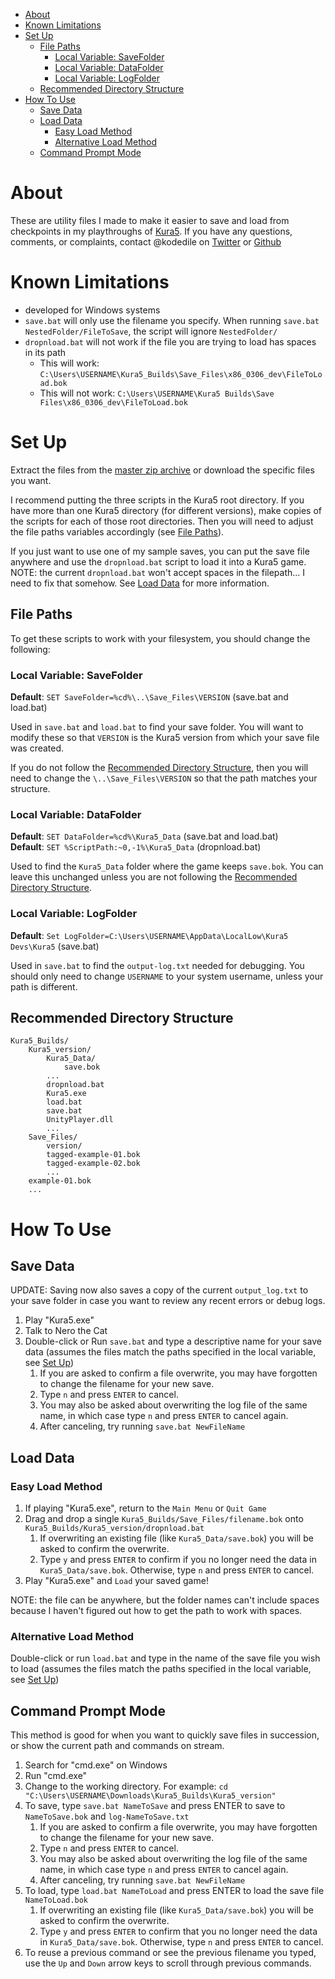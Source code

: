 - [About](#about)
- [Known Limitations](#known-limitations)
- [Set Up](#set-up)
    - [File Paths](#file-paths)
        - [Local Variable: SaveFolder](#local-variable-savefolder)
        - [Local Variable: DataFolder](#local-variable-datafolder)
        - [Local Variable: LogFolder](#local-variable-logfolder)
    - [Recommended Directory Structure](#recommended-directory-structure)
- [How To Use](#how-to-use)
    - [Save Data](#save-data)
    - [Load Data](#load-data)
        - [Easy Load Method](#easy-load-method)
        - [Alternative Load Method](#alternative-load-method)
    - [Command Prompt Mode](#command-prompt-mode)

# About

These are utility files I made to make it easier to save and load from checkpoints in my playthroughs of [Kura5](https://chickenhat.itch.io/kura5-bonds-of-the-undying). If you have any questions, comments, or complaints, contact @kodedile on [Twitter](https://twitter.com/kodedile) or [Github](https://github.com/kodedile)

# Known Limitations

- developed for Windows systems
- `save.bat` will only use the filename you specify.  When running `save.bat NestedFolder/FileToSave`, the script will ignore `NestedFolder/`
- `dropnload.bat` will not work if the file you are trying to load has spaces in its path
    - This will work: `C:\Users\USERNAME\Kura5_Builds\Save_Files\x86_0306_dev\FileToLoad.bok`
    - This will not work: `C:\Users\USERNAME\Kura5 Builds\Save Files\x86_0306_dev\FileToLoad.bok`

# Set Up 

Extract the files from the [master zip archive](https://github.com/kodedile/SaveDataScripts/archive/refs/heads/master.zip) or download the specific files you want.

I recommend putting the three scripts in the Kura5 root directory. If you have more than one Kura5 directory (for different versions), make copies of the scripts for each of those root directories.  Then you will need to adjust the file paths variables accordingly (see [File Paths](#file-paths)).

If you just want to use one of my sample saves, you can put the save file anywhere and use the `dropnload.bat` script to load it into a Kura5 game. NOTE: the current `dropnload.bat` won't accept spaces in the filepath... I need to fix that somehow. See [Load Data](#load-data) for more information.

## File Paths

To get these scripts to work with your filesystem, you should change the following:

### Local Variable: SaveFolder

**Default**: `SET SaveFolder=%cd%\..\Save_Files\VERSION` (save.bat and load.bat)

Used in `save.bat` and `load.bat` to find your save folder.  You will want to modify these so that `VERSION` is the Kura5 version from which your save file was created.

If you do not follow the [Recommended Directory Structure](#recommended-directory-structure), then you will need to change the `\..\Save_Files\VERSION` so that the path matches your structure.

### Local Variable: DataFolder

**Default**: `SET DataFolder=%cd%\Kura5_Data` (save.bat and load.bat)  
**Default**: `SET %ScriptPath:~0,-1%\Kura5_Data` (dropnload.bat)

Used to find the `Kura5_Data` folder where the game keeps `save.bok`.  You can leave this unchanged unless you are not following the [Recommended Directory Structure](#recommended-directory-structure).

### Local Variable: LogFolder

**Default**: `Set LogFolder=C:\Users\USERNAME\AppData\LocalLow\Kura5 Devs\Kura5` (save.bat)

Used in `save.bat` to find the `output-log.txt` needed for debugging. You should only need to change `USERNAME` to your system username, unless your path is different.

## Recommended Directory Structure

```
Kura5_Builds/
    Kura5_version/
        Kura5_Data/
            save.bok
	    ...
        dropnload.bat
        Kura5.exe
        load.bat
        save.bat
        UnityPlayer.dll
        ...
    Save_Files/
        version/
	    tagged-example-01.bok
	    tagged-example-02.bok
	    ...
	example-01.bok
	...
```

# How To Use

## Save Data

UPDATE: Saving now also saves a copy of the current `output_log.txt` to your save folder in case you want to review any recent errors or debug logs.

1.  Play "Kura5.exe"
2.  Talk to Nero the Cat
3.  Double-click or Run `save.bat` and type a descriptive name for your save data (assumes the files match the paths specified in the local variable, see [Set Up](#set-up))
    1.  If you are asked to confirm a file overwrite, you may have forgotten to change the filename for your new save.
    2.  Type `n` and press `ENTER` to cancel.
    3.  You may also be asked about overwriting the log file of the same name, in which case type `n` and press `ENTER` to cancel again.
    4.  After canceling, try running `save.bat NewFileName`

## Load Data

### Easy Load Method

1.  If playing "Kura5.exe", return to the `Main Menu` or `Quit Game`
2.  Drag and drop a single `Kura5_Builds/Save_Files/filename.bok` onto `Kura5_Builds/Kura5_version/dropnload.bat`
    1.  If overwriting an existing file (like `Kura5_Data/save.bok`) you will be asked to confirm the overwrite. 
    2.  Type `y` and press `ENTER` to confirm if you no longer need the data in `Kura5_Data/save.bok`. Otherwise, type `n` and press `ENTER` to cancel.
3.  Play "Kura5.exe" and `Load` your saved game!

NOTE: the file can be anywhere, but the folder names can't include spaces because I haven't figured out how to get the path to work with spaces.

### Alternative Load Method

Double-click or run `load.bat` and type in the name of the save file you wish to load (assumes the files match the paths specified in the local variable, see [Set Up](#set=up))

## Command Prompt Mode

This method is good for when you want to quickly save files in succession, or show the current path and commands on stream.

1.  Search for "cmd.exe" on Windows
2.  Run "cmd.exe"
3.  Change to the working directory. For example: `cd "C:\Users\USERNAME\Downloads\Kura5_Builds\Kura5_version"`
4.  To save, type `save.bat NameToSave` and press ENTER to save to `NameToSave.bok` and `log-NameToSave.txt`
    1.  If you are asked to confirm a file overwrite, you may have forgotten to change the filename for your new save.
    2.  Type `n` and press `ENTER` to cancel.
    3.  You may also be asked about overwriting the log file of the same name, in which case type `n` and press `ENTER` to cancel again.
    4.  After canceling, try running `save.bat NewFileName`
6.  To load, type `load.bat NameToLoad` and press ENTER to load the save file `NameToLoad.bok`
    1.  If overwriting an existing file (like `Kura5_Data/save.bok`) you will be asked to confirm the overwrite. 
    2.  Type `y` and press `ENTER` to confirm that you no longer need the data in `Kura5_Data/save.bok`. Otherwise, type `n` and press `ENTER` to cancel.
7.  To reuse a previous command or see the previous filename you typed, use the `Up` and `Down` arrow keys to scroll through previous commands.
